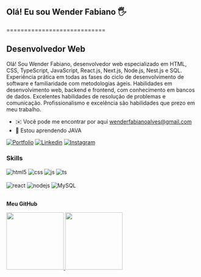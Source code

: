 ## Olá! Eu sou Wender Fabiano 🖐️
============================

Desenvolvedor Web
------------------

Olá! Sou Wender Fabiano, desenvolvedor web especializado em HTML, CSS, TypeScript, JavaScript, React.js, Next.js, Node.js, Nest.js e SQL. Experiência prática em todas as fases do ciclo de desenvolvimento de software e familiaridade com metodologias ágeis. Habilidades em desenvolvimento web, backend e frontend, com conhecimento em bancos de dados. Excelentes habilidades de resolução de problemas e comunicação. Profissionalismo e excelência são habilidades que prezo em meu trabalho.



* ✉️  Você pode me encontrar por aqui [wenderfabianoalves@gmail.com](mailto:wenderfabianoalves@gmail.com)
* 🧠  Estou aprendendo JAVA

[![Portfolio](https://img.shields.io/badge/website-000000?style=for-the-badge&logo=About.me&logoColor=white)](https://portifolio-six-bay.vercel.app/)
[![Linkedin](https://img.shields.io/badge/LinkedIn-0077B5?style=for-the-badge&logo=linkedin&logoColor=white)](https://www.linkedin.com/in/wender-fabiano-848a28260/)
[![Instagram](https://img.shields.io/badge/Instagram-E4405F?style=for-the-badge&logo=instagram&logoColor=white)](https://www.instagram.com/wender_fabiano/)

### Skills

<div style="display: inline_block">
  <img align="center" alt="html5" src="https://img.shields.io/badge/HTML5-E34F26?style=for-the-badge&logo=html5&logoColor=white" />
  <img align="center" alt="css" src="https://img.shields.io/badge/CSS3-1572B6?style=for-the-badge&logo=css3&logoColor=white" />
  <img align="center" alt="js" src="https://img.shields.io/badge/JavaScript-F7DF1E?style=for-the-badge&logo=javascript&logoColor=black" />
  <img align="center" alt="ts" src="https://img.shields.io/badge/TypeScript-007ACC?style=for-the-badge&logo=typescript&logoColor=white" />
  <br/>
   <br/>
  <img align="center" alt="react" src="https://img.shields.io/badge/React-20232A?style=for-the-badge&logo=react&logoColor=61DAFB" />
  <img align="center" alt="nodejs" src="https://img.shields.io/badge/Node.js-43853D?style=for-the-badge&logo=node.js&logoColor=white" />
  <img align="center" alt="MySQL" src="https://img.shields.io/badge/MySQL-005C84?style=for-the-badge&logo=mysql&logoColor=white" />
</div><br/>

<b>Meu GitHub</b>
<div align="start">
  <a href="https://github.com/Wenderf5">
    <img height="150em" src="https://github-readme-stats.vercel.app/api?username=wenderf5&count_private=true&include_all_commits=true&show_icons=true&theme=dracula&hide_border=false&show_owner=true"/>
    <img height="150em" src="https://github-readme-stats.vercel.app/api/top-langs/?username=Wenderf5&theme=dracula&hide_border=false&&layout=compact"/>
  </a>
</div>
